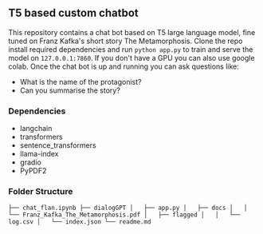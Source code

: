 ## T5 based custom chatbot

This repository contains a chat bot based on T5 large language model, fine tuned on Franz Kafka's short story The Metamorphosis. Clone the repo install required dependencies and run `python app.py` to train and serve the model on `127.0.0.1:7860`. If you don't have a GPU you can also use google colab. Once the chat bot is up and running you can ask questions like:
* What is the name of the protagonist?
* Can you summarise the story?

### Dependencies
* langchain 
* transformers
* sentence_transformers
* llama-index
* gradio
* PyPDF2

### Folder Structure
`
├── chat_flan.ipynb
├── dialogGPT
│   ├── app.py
│   ├── docs
│   │   └── Franz_Kafka_The_Metamorphosis.pdf
│   ├── flagged
│   │   └── log.csv
│   └── index.json
└── readme.md
`